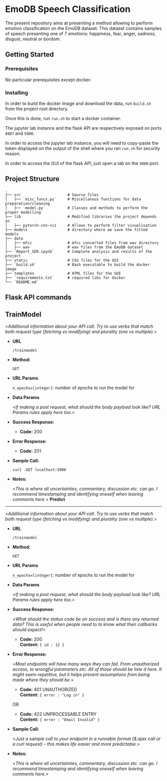 # EmoDB Speech Classification

The present repository aims at presenting a method allowing to perform emotion classification on the EmoDB dataset. This dataset contains samples of speech presenting one of 7 emotions: happiness, fear, anger, sadness, disgust, neutral or bordom.

## Getting Started


### Prerequisites

No particular prerequisites except docker.


### Installing

In order to build the docker image and download the data, run `build.sh` from the project root directory.

Once this is done, run `run.sh` to start a docker container. <br>

The jupyter lab instance and the flask API are respectively exposed on ports `8887` and `5000`.

In order to access the jupyter lab instance, you will need to copy-paste the token displayed on the output of the shell where you ran `run.sh` for security reason.

In order to access the GUI of the flask API, just open a tab on the `5000` port.

## Project Structure
    .
    ├── src                     # Source files
    │   ├── `misc_funcs.py`     # Miscellanous functions for data preparation/cleaning
    │   ├── `model.py`          # Classes and methods to perform the proper modelling
    ├── lib                     # Modified libraries the project depends on
    │   ├── pytorch-cnn-viz     # Allows to perform filter visualisation
    ├── models                  # directory where we save the fitted models
    ├── data
    │   ├── mfcc                # mfcc converted files from wav directory
    │   ├── wav                 # wav files from the EmoDB dataset
    ├── `Report_SER.ipynb`      # Complete analysis and results of the project
    ├── static                  # CSS files for the GUI
    ├── `build.sh`              # Bash executable to build the docker image
    ├── templates               # HTML files for the GUI
    ├── `requirements.txt`      # required libs for docker
    └── `README.md`

## Flask API commands
**TrainModel**
----
  <_Additional information about your API call. Try to use verbs that match both request type (fetching vs modifying) and plurality (one vs multiple)._>

* **URL**

  `/trainmodel`

* **Method:**
  
  `GET` 
  
*  **URL Params**

   `n_epochs=[integer]`: number of epochs to run the model for

* **Data Params**

  <_If making a post request, what should the body payload look like? URL Params rules apply here too._>

* **Success Response:**
  
  * **Code:** 200 <br />
* **Error Response:**
  * **Code:** 201  <br />

* **Sample Call:**

  `curl -GET localhost:5000`
* **Notes:**

  <_This is where all uncertainties, commentary, discussion etc. can go. I recommend timestamping and identifying oneself when leaving comments here._> 
**Predict**
----
  <_Additional information about your API call. Try to use verbs that match both request type (fetching vs modifying) and plurality (one vs multiple)._>

* **URL**

  `/trainmodel`

* **Method:**
  
  `GET` 
  
*  **URL Params**

   `n_epochs=[integer]`: number of epochs to run the model for

* **Data Params**

  <_If making a post request, what should the body payload look like? URL Params rules apply here too._>

* **Success Response:**
  
  <_What should the status code be on success and is there any returned data? This is useful when people need to to know what their callbacks should expect!_>

  * **Code:** 200 <br />
    **Content:** `{ id : 12 }`
 
* **Error Response:**

  <_Most endpoints will have many ways they can fail. From unauthorized access, to wrongful parameters etc. All of those should be liste d here. It might seem repetitive, but it helps prevent assumptions from being made where they should be._>

  * **Code:** 401 UNAUTHORIZED <br />
    **Content:** `{ error : "Log in" }`

  OR

  * **Code:** 422 UNPROCESSABLE ENTRY <br />
    **Content:** `{ error : "Email Invalid" }`

* **Sample Call:**

  <_Just a sample call to your endpoint in a runnable format ($.ajax call or a curl request) - this makes life easier and more predictable._> 

* **Notes:**

  <_This is where all uncertainties, commentary, discussion etc. can go. I recommend timestamping and identifying oneself when leaving comments here._> 
